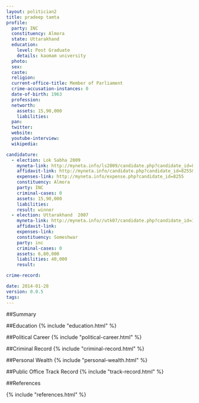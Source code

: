 ```yaml
---
layout: politician2
title: pradeep tamta
profile: 
  party: INC
  constituency: Almora
  state: Uttarakhand
  education: 
    level: Post Graduate
    details: kaomam university
  photo: 
  sex: 
  caste: 
  religion: 
  current-office-title: Member of Parliament
  crime-accusation-instances: 0
  date-of-birth: 1963
  profession: 
  networth: 
    assets: 15,90,000
    liabilities: 
  pan: 
  twitter: 
  website: 
  youtube-interview: 
  wikipedia: 

candidature: 
  - election: Lok Sabha 2009
    myneta-link: http://myneta.info/ls2009/candidate.php?candidate_id=8255
    affidavit-link: http://myneta.info/candidate.php?candidate_id=8255&scan=original
    expenses-link: http://myneta.info/expense.php?candidate_id=8255
    constituency: Almora 
    party: INC
    criminal-cases: 0
    assets: 15,90,000
    liabilities: 
    result: winner 
  - election: Uttarakhand  2007
    myneta-link: http://myneta.info//utk07/candidate.php?candidate_id=10
    affidavit-link: 
    expenses-link: 
    constituency: Someshwar 
    party: inc
    criminal-cases: 0
    assets: 6,80,000
    liabilities: 40,000
    result:  

crime-record: 

date: 2014-01-28
version: 0.0.5
tags: 
---
```

##Summary


##Education
{% include "education.html" %}


##Political Career
{% include "political-career.html" %}


##Criminal Record
{% include "criminal-record.html" %}


##Personal Wealth
{% include "personal-wealth.html" %}


##Public Office Track Record
{% include "track-record.html" %}


##References


{% include "references.html" %}